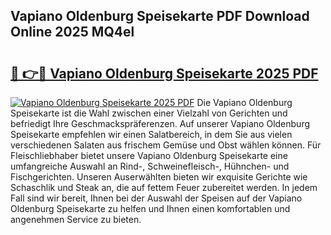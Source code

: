 ## Vapiano Oldenburg Speisekarte PDF Download Online 2025 MQ4el

# <h2><a href="http://gc9g1wm.nevu.top/?p=Vapiano+Oldenburg+Speisekarte">🔗 👉🔴 Vapiano Oldenburg Speisekarte 2025 PDF</a></h2>

[![Vapiano Oldenburg Speisekarte 2025 PDF](https://i.imgur.com/dBaPXMq.png)](http://gc9g1wm.nevu.top/?p=Vapiano+Oldenburg+Speisekarte)
Die Vapiano Oldenburg Speisekarte ist die Wahl zwischen einer Vielzahl von Gerichten und befriedigt Ihre Geschmackspräferenzen. Auf unserer Vapiano Oldenburg Speisekarte empfehlen wir einen Salatbereich, in dem Sie aus vielen verschiedenen Salaten aus frischem Gemüse und Obst wählen können. Für Fleischliebhaber bietet unsere Vapiano Oldenburg Speisekarte eine umfangreiche Auswahl an Rind-, Schweinefleisch-, Hühnchen- und Fischgerichten. Unseren Auserwählten bieten wir exquisite Gerichte wie Schaschlik und Steak an, die auf fettem Feuer zubereitet werden. In jedem Fall sind wir bereit, Ihnen bei der Auswahl der Speisen auf der Vapiano Oldenburg Speisekarte zu helfen und Ihnen einen komfortablen und angenehmen Service zu bieten.
